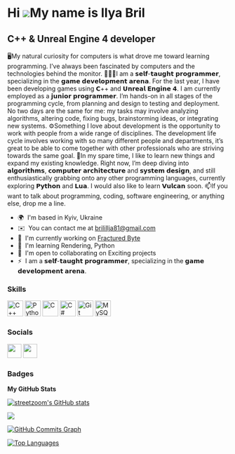 Hi ![](https://user-images.githubusercontent.com/18350557/176309783-0785949b-9127-417c-8b55-ab5a4333674e.gif)My name is Ilya Bril
=================================================================================================================================

С++ & Unreal Engine 4 developer
-------------------------------

🖥️My natural curiosity for computers is what drove me toward learning programming. I’ve always been fascinated by computers and the technologies behind the monitor. 👨🏻‍💻I am a 𝘀𝗲𝗹𝗳-𝘁𝗮𝘂𝗴𝗵𝘁 𝗽𝗿𝗼𝗴𝗿𝗮𝗺𝗺𝗲𝗿, specializing in the 𝗴𝗮𝗺𝗲 𝗱𝗲𝘃𝗲𝗹𝗼𝗽𝗺𝗲𝗻𝘁 𝗮𝗿𝗲𝗻𝗮. For the last year, I have been developing games using 𝗖++ and 𝗨𝗻𝗿𝗲𝗮𝗹 𝗘𝗻𝗴𝗶𝗻𝗲 𝟰. I am currently employed as a 𝗷𝘂𝗻𝗶𝗼𝗿 𝗽𝗿𝗼𝗴𝗿𝗮𝗺𝗺𝗲𝗿. I’m hands-on in all stages of the programming cycle, from planning and design to testing and deployment. No two days are the same for me: my tasks may involve analyzing algorithms, altering code, fixing bugs, brainstorming ideas, or integrating new systems. ⚙️Something I love about development is the opportunity to work with people from a wide range of disciplines. The development life cycle involves working with so many different people and departments, it’s great to be able to come together with other professionals who are striving towards the same goal. 📖In my spare time, I like to learn new things and expand my existing knowledge. Right now, I’m deep diving into 𝗮𝗹𝗴𝗼𝗿𝗶𝘁𝗵𝗺𝘀, 𝗰𝗼𝗺𝗽𝘂𝘁𝗲𝗿 𝗮𝗿𝗰𝗵𝗶𝘁𝗲𝗰𝘁𝘂𝗿𝗲 and 𝘀𝘆𝘀𝘁𝗲𝗺 𝗱𝗲𝘀𝗶𝗴𝗻, and still enthusiastically grabbing onto any other programming languages, currently exploring 𝗣𝘆𝘁𝗵𝗼𝗻 and 𝗟𝘂𝗮. I would also like to learn 𝗩𝘂𝗹𝗰𝗮𝗻 soon. 📫If you want to talk about programming, coding, software engineering, or anything else, drop me a line.

* 🌍  I'm based in Kyiv, Ukraine
* ✉️  You can contact me at [brilillja81@gmail.com](mailto:brilillja81@gmail.com)
* 🚀  I'm currently working on [Fractured Byte](http://fracturedbyte.com/)
* 🧠  I'm learning Rendering, Python
* 🤝  I'm open to collaborating on Exciting projects
* ⚡  I am a 𝘀𝗲𝗹𝗳-𝘁𝗮𝘂𝗴𝗵𝘁 𝗽𝗿𝗼𝗴𝗿𝗮𝗺𝗺𝗲𝗿, specializing in the 𝗴𝗮𝗺𝗲 𝗱𝗲𝘃𝗲𝗹𝗼𝗽𝗺𝗲𝗻𝘁 𝗮𝗿𝗲𝗻𝗮.

### Skills


<p align="left">
<a href="https://docs.microsoft.com/en-us/cpp/?view=msvc-170" target="_blank" rel="noreferrer"><img src="https://raw.githubusercontent.com/danielcranney/readme-generator/main/public/icons/skills/cplusplus-colored.svg" width="36" height="36" alt="C++" /></a>
<a href="https://www.python.org/" target="_blank" rel="noreferrer"><img src="https://raw.githubusercontent.com/danielcranney/readme-generator/main/public/icons/skills/python-colored.svg" width="36" height="36" alt="Python" /></a>
<a href="https://docs.microsoft.com/en-us/cpp/?view=msvc-170" target="_blank" rel="noreferrer"><img src="https://raw.githubusercontent.com/danielcranney/readme-generator/main/public/icons/skills/c-colored.svg" width="36" height="36" alt="C" /></a>
<a href="https://docs.microsoft.com/en-us/dotnet/csharp/" target="_blank" rel="noreferrer"><img src="https://raw.githubusercontent.com/danielcranney/readme-generator/main/public/icons/skills/csharp-colored.svg" width="36" height="36" alt="C#" /></a>
<a href="https://git-scm.com/" target="_blank" rel="noreferrer"><img src="https://raw.githubusercontent.com/danielcranney/readme-generator/main/public/icons/skills/git-colored.svg" width="36" height="36" alt="Git" /></a>
<a href="https://www.mysql.com/" target="_blank" rel="noreferrer"><img src="https://raw.githubusercontent.com/danielcranney/readme-generator/main/public/icons/skills/mysql-colored.svg" width="36" height="36" alt="MySQL" /></a>
</p>


### Socials

<p align="left"> <a href="https://www.github.com/streetzoom" target="_blank" rel="noreferrer"><img src="https://raw.githubusercontent.com/danielcranney/readme-generator/main/public/icons/socials/github.svg" width="32" height="32" /></a> <a href="https://www.linkedin.com/in/ilyabrilcpp" target="_blank" rel="noreferrer"><img src="https://raw.githubusercontent.com/danielcranney/readme-generator/main/public/icons/socials/linkedin.svg" width="32" height="32" /></a></p>

### Badges

<b>My GitHub Stats</b>

<a href="http://www.github.com/streetzoom"><img src="https://github-readme-stats.vercel.app/api?username=streetzoom&show_icons=true&hide=&count_private=true&title_color=0891b2&text_color=ffffff&icon_color=0891b2&bg_color=000000&hide_border=true&show_icons=true" alt="streetzoom's GitHub stats" /></a>

<a href="http://www.github.com/streetzoom"><img src="https://github-readme-streak-stats.herokuapp.com/?user=streetzoom&stroke=ffffff&background=000000&ring=0891b2&fire=0891b2&currStreakNum=ffffff&currStreakLabel=0891b2&sideNums=ffffff&sideLabels=ffffff&dates=ffffff&hide_border=true" /></a>

<a href="http://www.github.com/streetzoom"><img src="https://github-readme-activity-graph.cyclic.app/graph?username=streetzoom&bg_color=000000&color=ffffff&line=0891b2&point=ffffff&area_color=000000&area=true&hide_border=true&custom_title=GitHub%20Commits%20Graph" alt="GitHub Commits Graph" /></a>

<a href="https://github.com/streetzoom" align="left"><img src="https://github-readme-stats.vercel.app/api/top-langs/?username=streetzoom&langs_count=10&title_color=0891b2&text_color=ffffff&icon_color=0891b2&bg_color=000000&hide_border=true&locale=en&custom_title=Top%20%Languages" alt="Top Languages" /></a>
